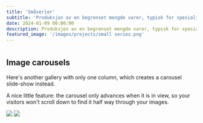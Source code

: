 ```yaml
---
title: 'Småserier'
subtitle: 'Produksjon av en begrenset mengde varer, typisk for spesialiserte eller nisjemarkeder'
date: 2024-01-09 00:00:00
description: Produksjon av en begrenset mengde varer, typisk for spesialiserte eller nisjemarkeder
featured_image: '/images/projects/small series.png'
---
```


# 


## Image carousels

Here's another gallery with only one column, which creates a carousel slide-show instead.

A nice little feature: the carousel only advances when it is in view, so your visitors won't scroll down to find it half way through your images.

<div class="gallery" data-columns="1">
	<img src="/images/image.jpg">
	<img src="/images/imagejpg">
</div>


